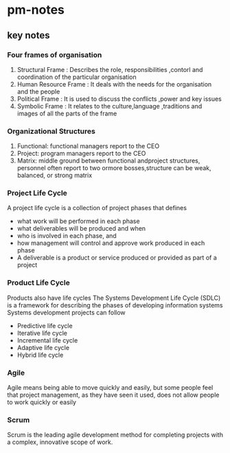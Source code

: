 # pm-notes

## key notes

### Four frames of organisation 
  1. Structural Frame : Describes the role, responsibilities ,contorl and coordination of the particular organisation
  2. Human Resource Frame : It deals with the needs for the organisation and the people
  3. Political Frame : It is used to discuss the conflicts ,power and key issues
  4. Symbolic Frame : It relates to the culture,language ,traditions and images of all the parts of the frame
### Organizational Structures
   1. Functional: functional managers report to the CEO
   2. Project: program managers report to the CEO
   3. Matrix: middle ground between functional andproject structures, personnel often report to two ormore bosses,structure can be weak, balanced, or strong matrix
### Project Life Cycle
A project life cycle is a collection of project phases that defines
* what work will be performed in each phase
* what deliverables will be produced and when
* who is involved in each phase, and
* how management will control and approve work produced in each phase
* A deliverable is a product or service produced or provided as part of a project
### Product Life Cycle 
Products also have life cycles
 The Systems Development Life Cycle (SDLC) is a framework for describing the phases of developing information systems
 Systems development projects can follow
* Predictive life cycle
* Iterative life cycle
* Incremental life cycle
* Adaptive life cycle
* Hybrid life cycle
### Agile 
Agile means being able to move quickly and easily, but some people feel that project management, as they have seen it used, does not allow people to work quickly or easily
### Scrum
Scrum is the leading agile development method for completing projects with a complex, innovative scope of work.
